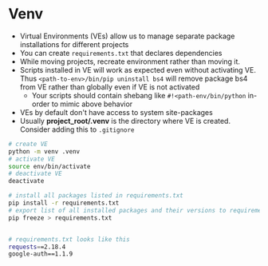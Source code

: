 # Venv

- Virtual Environments (VEs) allow us to manage separate package installations for different projects
- You can create `requirements.txt` that declares dependencies
- While moving projects, recreate environment rather than moving it.
- Scripts installed in VE will work as expected even without activating VE. Thus `<path-to-env>/bin/pip uninstall bs4` will remove package bs4 from VE rather than globally even if VE is not activated
  - Your scripts should contain shebang like `#!<path-env/bin/python` in-order to mimic above behavior
- VEs by default don't have access to system site-packages
- Usually **project_root/.venv** is the directory where VE is created. Consider adding this to `.gitignore`

```bash
# create VE
python -m venv .venv
# activate VE
source env/bin/activate
# deactivate VE
deactivate

# install all packages listed in requirements.txt
pip install -r requirements.txt
# export list of all installed packages and their versions to requirements.txt
pip freeze > requirements.txt


# requirements.txt looks like this
requests==2.18.4
google-auth==1.1.9
```
